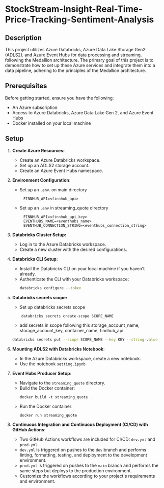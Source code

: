 # StockStream-Insight-Real-Time-Price-Tracking-Sentiment-Analysis

## Description

This project utilizes Azure Databricks, Azure Data Lake Storage Gen2 (ADLS2), and Azure Event Hubs for data processing and streaming, following the Medallion architecture. The primary goal of this project is to demonstrate how to set up these Azure services and integrate them into a data pipeline, adhering to the principles of the Medallion architecture.


## Prerequisites

Before getting started, ensure you have the following:

- An Azure subscription
- Access to Azure Databricks, Azure Data Lake Gen 2, and Azure Event Hubs
- Docker installed on your local machine

## Setup

1. **Create Azure Resources:**
   - Create an Azure Databricks workspace.
   - Set up an ADLS2 storage account.
   - Create an Azure Event Hubs namespace.

2. **Environment Configuration:**
   - Set up an `.env`. on main directory
   ```env
        FINNHUB_API=<finnhub_api>
   ```
   - Set up an `.env` in streaming_quote directory 
   ```env 
        FINNHUB_API=<finnhub_api_key>
        EVENTHUBS_NAME=<eventhubs_name>
        EVENTHUB_CONNECTION_STRING=<eventhubs_connection_string>
   ```
3. **Databricks Cluster Setup:**
   - Log in to the Azure Databricks workspace.
   - Create a new cluster with the desired configurations.

4. **Databricks CLI Setup:**
   - Install the Databricks CLI on your local machine if you haven't already.
   - Authenticate the CLI with your Databricks workspace:
     ```bash
     databricks configure --token
     ```
5. **Databricks secrets scope:**
    - Set up databricks secrets scope 
    ```bash 
        databricks secrets create-scope SCOPE_NAME
    ```
    - add secrets in scope following this storage_account_name, storage_account_key, container_name, finnhub_api
    ```bash 
    databricks secrets put --scope SCOPE_NAME --key KEY --string-value VALUE

    ```

6. **Mounting ADLS2 with Databricks Notebook:**
   - In the Azure Databricks workspace, create a new notebook.
   - Use the notebook `setting.ipynb`

7. **Event Hubs Producer Setup:**
   - Navigate to the `streaming_quote` directory.
   - Build the Docker container:
     ```
     docker build -t streaming_quote .
     ```
   - Run the Docker container:
     ```
     docker run streaming_quote
     ```
8. **Continuous Integration and Continuous Deployment (CI/CD) with GitHub Actions:**
   - Two GitHub Actions workflows are included for CI/CD: `dev.yml` and `prod.yml`.
   - `dev.yml` is triggered on pushes to the `dev` branch and performs linting, formatting, testing, and deployment to the development environment.
   - `prod.yml` is triggered on pushes to the `main` branch and performs the same steps but deploys to the production environment.
   - Customize the workflows according to your project's requirements and environment.




